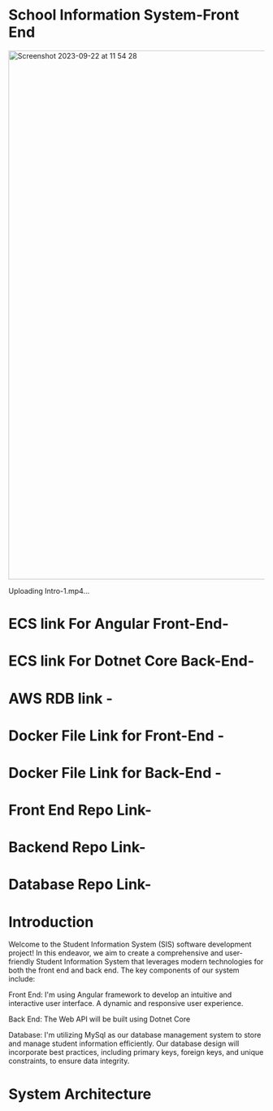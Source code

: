 # School Information System-Front End


<img width="1039" alt="Screenshot 2023-09-22 at 11 54 28" src="https://github.com/Lakshan-Vibhusha-Kannangara/School-Interface-Front-End/assets/77208138/a6ab681a-f771-49fd-b1ff-8b50826bb0a6">



Uploading Intro-1.mp4…





# ECS link For Angular Front-End-
# ECS link For Dotnet Core Back-End-
# AWS RDB link -
# Docker File Link for Front-End -
# Docker File Link for Back-End -
# Front End Repo Link-
# Backend Repo Link-
# Database Repo Link-
# 
# Introduction

Welcome to the Student Information System (SIS) software development project! In this endeavor, we aim to create a comprehensive and user-friendly Student Information System that leverages modern technologies for both the front end and back end. The key components of our system include:

Front End: I'm using Angular framework to develop an intuitive and interactive user interface. A dynamic and responsive user experience.

Back End: The Web API will be built using Dotnet Core

Database: I'm utilizing MySql as our database management system to store and manage student information efficiently. Our database design will incorporate best practices, including primary keys, foreign keys, and unique constraints, to ensure data integrity.


# System Architecture 

